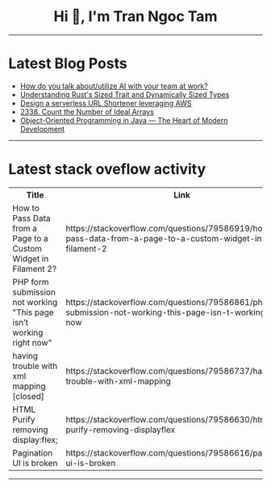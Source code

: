 <h1 align="center">Hi 👋, I'm Tran Ngoc Tam</h1>

---

# Latest Blog Posts 
<!-- BLOG-POST-LIST:START -->
- [How do you talk about/utilize AI with your team at work?](https://dev.to/jess/how-do-you-talk-aboututilize-ai-with-your-team-at-work-2g35)
- [Understanding Rust&#39;s Sized Trait and Dynamically Sized Types](https://dev.to/leapcell/understanding-rusts-sized-trait-and-dynamically-sized-types-43ep)
- [Design a serverless URL Shortener leveraging AWS](https://dev.to/anmol111pal/design-a-serverless-url-shortener-leveraging-aws-1kl)
- [2338. Count the Number of Ideal Arrays](https://dev.to/mdarifulhaque/2338-count-the-number-of-ideal-arrays-7f7)
- [Object-Oriented Programming in Java — The Heart of Modern Development](https://dev.to/vivekkantariya/object-oriented-programming-in-java-the-heart-of-modern-development-21mf)
<!-- BLOG-POST-LIST:END -->

---

# Latest stack oveflow activity
<table>
  <tr><th>Title</th><th>Link</th></tr>
  <!-- STACKOVERFLOW:START --><tr><td>How to Pass Data from a Page to a Custom Widget in Filament 2?</td><td>https://stackoverflow.com/questions/79586919/how-to-pass-data-from-a-page-to-a-custom-widget-in-filament-2</td></tr><tr><td>PHP form submission not working &quot;This page isn’t working right now&quot;</td><td>https://stackoverflow.com/questions/79586861/php-form-submission-not-working-this-page-isn-t-working-right-now</td></tr><tr><td>having trouble with xml mapping [closed]</td><td>https://stackoverflow.com/questions/79586737/having-trouble-with-xml-mapping</td></tr><tr><td>HTML Purify removing display:flex;</td><td>https://stackoverflow.com/questions/79586630/html-purify-removing-displayflex</td></tr><tr><td>Pagination UI is broken</td><td>https://stackoverflow.com/questions/79586616/pagination-ui-is-broken</td></tr><!-- STACKOVERFLOW:END -->
</table>

---


